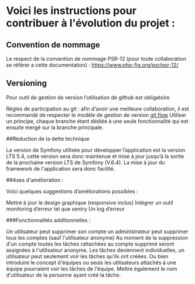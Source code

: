 # Voici les instructions pour contribuer à l'évolution du projet :

## Convention de nommage

Le respect de la convention de nommage PSR-12 (pour toute collaboration se référer a cette
documentation) : https://www.php-fig.org/psr/psr-12/

## Versioning

Pour outil de gestion de version l’utilisation de github est obligatoire

Règles de participation au git : afin d'avoir une meilleure collaboration, il est recommandé de respecter le modèle de
gestion de version [git flow](https://www.atlassian.com/git/tutorials/comparing-workflows/gitflow-workflow)
Utiliser un principe, chaque branche étant dédiée à une seule fonctionnalité qui est ensuite mergé sur la branche
principale.

##Réduction de la dette technique

La version de Symfony utilisée pour développer l’application est la version LTS 5.4, cette version sera donc maintenue
et mise à jour jusqu’à la sortie de la prochaine version LTS de Symfony (V.6.4). La mise à jour du framework de
l'application sera donc facilité.

##Axes d'amélioration :

Voici quelques suggestions d’améliorations possibles :

Mettre à jour le design graphique (responsive inclus)
Intégrer un outil monitoring d’erreur tel que sentry Un log d’erreur

###Fonctionnalités additionnelles :

Un utilisateur peut supprimer son compte un administrateur peut supprimer tous les comptes (sauf l'utilisateur anonyme)
Au moment de la suppression d'un compte toutes les tâches rattachées au compte supprimé seront assignées à l'utilisateur
anonyme. Les tâches deviennent individuelles, un utilisateur peut seulement voir les tâches qu’ils ont créées. Ou bien
introduire le concept d'équipes ou seuls les utilisateurs attachés à une équipe pourraient voir les tâches de
l'équipe. Mettre également le nom d'utilisateur de la personne ayant créé la tâche.


